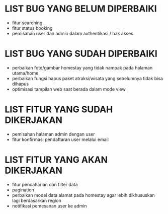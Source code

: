# LIST BUG YANG BELUM DIPERBAIKI

- fitur searching
- fitur status booking
- pemisahan user dan admin dalam authentikasi / hak akses

# LIST BUG YANG SUDAH DIPERBAIKI

- perbaikan foto/gambar homestay yang tidak nampak pada halaman utama/home <br>
- perbaikan fungsi hapus paket atraksi/wisata yang sebelumnya tidak bisa dihapus
- optimisasi tampilan web saat berada dalam mode view

# LIST FITUR YANG SUDAH DIKERJAKAN

- pemisahan halaman admin dengan user
- fitur konfirmasi pendaftaran user melalui email

# LIST FITUR YANG AKAN DIKERJAKAN

- fitur pencaharian dan filter data
- pagination
- perbaikan model data alamat pada homestay agar lebih dikhususkan lagi berdasarkan region
- notifikasi pemesanan user ke admin
